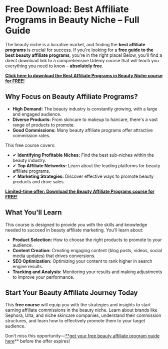 # Free Download: Best Affiliate Programs in Beauty Niche – Full Guide

The beauty niche is a lucrative market, and finding the **best affiliate programs** is crucial for success. If you're looking for a **free guide to the best beauty affiliate programs**, you're in the right place! Below, you'll find a direct download link to a comprehensive Udemy course that will teach you everything you need to know – **absolutely free**.

[**Click here to download the Best Affiliate Programs in Beauty Niche course for FREE!**](https://udemywork.com/best-affiliate-programs-in-beauty-niche)

## Why Focus on Beauty Affiliate Programs?

*   **High Demand:** The beauty industry is constantly growing, with a large and engaged audience.
*   **Diverse Products:** From skincare to makeup to haircare, there's a vast range of products to promote.
*   **Good Commissions:** Many beauty affiliate programs offer attractive commission rates.

This free course covers:

*   ✔ **Identifying Profitable Niches:** Find the best sub-niches within the beauty industry.
*   ✔ **Top Affiliate Networks:** Learn about the leading platforms for beauty affiliate programs.
*   ✔ **Marketing Strategies:** Discover effective ways to promote beauty products and drive sales.

[**Limited-time offer: Download the Beauty Affiliate Programs course for FREE!**](https://udemywork.com/best-affiliate-programs-in-beauty-niche)

## What You'll Learn

This course is designed to provide you with the skills and knowledge needed to succeed in beauty affiliate marketing. You'll learn about:

*   **Product Selection:** How to choose the right products to promote to your audience.
*   **Content Creation:** Creating engaging content (blog posts, videos, social media updates) that drives conversions.
*   **SEO Optimization:** Optimizing your content to rank higher in search engine results.
*   **Tracking and Analysis:** Monitoring your results and making adjustments to improve your performance.

## Start Your Beauty Affiliate Journey Today

This **free course** will equip you with the strategies and insights to start earning affiliate commissions in the beauty niche. Learn about brands like Sephora, Ulta, and niche skincare companies, understand their commission structures, and learn how to effectively promote them to your target audience.

Don’t miss this opportunity—[**get your free beauty affiliate program guide here](https://udemywork.com/best-affiliate-programs-in-beauty-niche)** before the offer expires!
